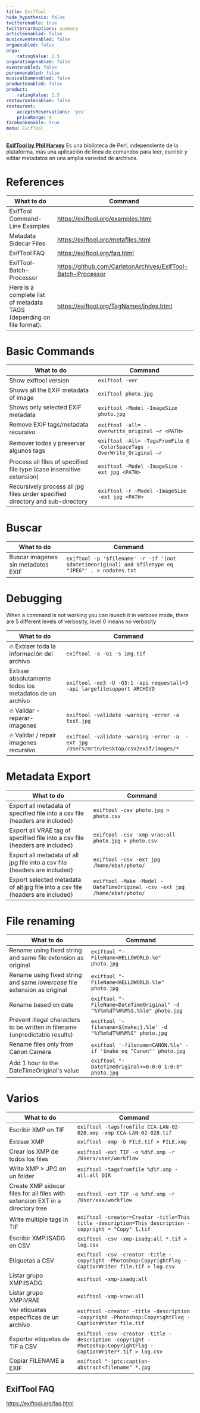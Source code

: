 ```yaml
---
title: ExifTool
hide_hypothesis: false
twitterenable: true
twittercardoptions: summary
articleenabled: false
musiceventenabled: false
orgaenabled: false
orga:
    ratingValue: 2.5
orgaratingenabled: false
eventenabled: false
personenabled: false
musicalbumenabled: false
productenabled: false
product:
    ratingValue: 2.5
restaurantenabled: false
restaurant:
    acceptsReservations: 'yes'
    priceRange: $
facebookenable: true
menu: ExifTool
---
```


**[ExifTool by Phil Harvey](https://exiftool.org/)**
Es una biblioteca de Perl, independiente de la plataforma, más una aplicación de línea de comandos para leer, escribir y editar metadatos en una amplia variedad de archivos.

# References

| What to do                                                           | Command                                                          |
| -------------------------------------------------------------------- | ---------------------------------------------------------------- |
| ExifTool Command-Line Examples                                       | https://exiftool.org/examples.html                               |
| Metadata Sidecar Files                                               | https://exiftool.org/metafiles.html                              |
| ExifTool FAQ                                                         | https://exiftool.org/faq.html                                    |
| ExifTool-Batch-Processor                                             | https://github.com/CarletonArchives/ExifTool-Batch-Processor     |
| Here is a complete list of metadata TAGS (depending on file format): | https://exiftool.org/TagNames/index.html |

# Basic Commands

| What to do                                                                    | Command                                                                 |
| ----------------------------------------------------------------------------- | ----------------------------------------------------------------------- |
| Show exiftool version                                                         | `exiftool -ver`                                                         |
| Shows all the EXIF metadata of image                                          | `exiftool photo.jpg`                                                    |
| Shows only selected EXIF metadata                                             | `exiftool -Model -ImageSize photo.jpg`                                  |
| Remove EXIF tags/metadata recursivo                                           | `exiftool -all= -overwrite_original –r <PATH>`                          |
| Remover todos y preservar algunos tags                                        | `exiftool -All= -TagsFromFile @ -ColorSpaceTags -OverWrite_Original –r` |
| Process all files of specified file type (case insensitive extension)         | `exiftool -Model -ImageSize -ext jpg <PATH>`                            |
| Recursively process all jpg files under specified directory and sub-directory | `exiftool -r -Model -ImageSize -ext jpg <PATH>`                         |

# Buscar

| What to do                         | Command                                                                                            |
| ---------------------------------- | -------------------------------------------------------------------------------------------------- |
| Buscar imágenes sin metadatos EXIF | `exiftool -p '$filename' -r -if '(not $datetimeoriginal) and $filetype eq "JPEG"' . > nodates.txt` |

# Debugging

When a command is not working you can launch it in verbose mode, there are 5 different levels of verbosity, level 0 means no verbosity

| What to do                                              | Command                                                                                 |
| ------------------------------------------------------- | --------------------------------------------------------------------------------------- |
| 🔥 Extraer toda la información del archivo             | `exiftool -a -G1 -s img.tif`                                                            |
| Extraer absolutamente todos los metadatos de un archivo | `exiftool -ee3 -U -G3:1 -api requestall=3 -api largefilesupport ARCHIVO`                |
| 🔥 Validar -reparar- imagenes                          | `exiftool -validate -warning -error -a test.jpg`                                        |
| 🔥 Validar / repair imagenes recursivo                 | `exiftool -validate -warning -error -a  -ext jpg /Users/mrtn/Desktop/csv2exif/images/*` |

# Metadata Export

| What to do                                                                      | Command                                                                   |
| ------------------------------------------------------------------------------- | ------------------------------------------------------------------------- |
| Export all metadata of specified file into a csv file (headers are included)    | `exiftool -csv photo.jpg > photo.csv`                                     |
| Export all VRAE tag of specified file into a csv file (headers are included)    | `exiftool -csv -xmp-vrae:all photo.jpg > photo.csv`                       |
| Export all metadata of all jpg file into a csv file (headers are included)      | `exiftool -csv -ext jpg /home/ebah/photo/`                                |
| Export selected metadata of all jpg file into a csv file (headers are included) | `exiftool -Make -Model -DateTimeOriginal -csv -ext jpg /home/ebah/photo/` |


# File renaming

| What to do                                                                   | Command                                                                   |
| ---------------------------------------------------------------------------- | ------------------------------------------------------------------------- |
| Rename using fixed string and same file extension as original                | `exiftool "-FileName<HELLOWORLD.%e" photo.jpg`                            |
| Rename using fixed string and same *lowercase* file extension as original    | `exiftool "-FileName<HELLOWORLD.%le" photo.jpg`                           |
| Rename based on date                                                         | `exiftool "-FileName<DateTimeOriginal" -d "%Y%m%dT%H%M%S.%%le" photo.jpg` |
| Prevent illegal characters to be written in filename (unpredictable results) | `exiftool '-filename<${make;}.%le' -d "%Y%m%dT%H%M%S" photo.jpg`          |
| Rename files only from Canon Camera                                          | `exiftool '-filename<CANON.%le' -if '$make eq "Canon"' photo.jpg`         |
| Add 1 hour to the DateTimeOriginal's value                                   | `exiftool "-DateTimeOriginal+=0:0:0 1:0:0" photo.jpg`                     |

# Varios
| What to do                                                                    | Command                                                                                                        |
| ----------------------------------------------------------------------------- | -------------------------------------------------------------------------------------------------------------- |
| Escribir XMP en TIF                                                           | `exiftool -tagsfromfile CCA-LAN-02-028.xmp -xmp CCA-LAN-02-028.tif`                                            |
| Extraer XMP                                                                   | `exiftool -xmp -b FILE.tif > FILE.xmp`                                                                         |
| Crear los XMP de todos los files                                              | `exiftool -ext TIF -o %d%f.xmp -r /Users/user/workflow`                                                        |
| Write XMP > JPG en un folder                                                  | `exiftool -tagsfromfile %d%f.xmp -all:all DIR`                                                                 |
| Create XMP sidecar files for all files with extension EXT in a directory tree | `exiftool -ext TIF -o %d%f.xmp -r /User/xxx/workflow`                                                          |
| Write multiple tags in TIF                                                    | `exiftool -creator=Creator -title=This title -description=This description -copyright = "Copy" 1.tif`          |
| Escribir XMP:ISADG en CSV                                                     | `exiftool -csv -xmp-isadg:all *.tif > log.csv`                                                                 |
| Etiquetas a CSV                                                               | `exiftool -csv -creator -title -copyright -Photoshop:CopyrightFlag -CaptionWriter file.tif > log.csv`          |
| Listar grupo XMP:ISADG                                                        | `exiftool -xmp-isadg:all`                                                                                      |
| Listar grupo XMP:VRAE                                                         | `exiftool -xmp-vrae:all`                                                                                       |
| Ver etiquetas específicas de un archivo                                       | `exiftool -creator -title -description -copyright -Photoshop:CopyrightFlag -CaptionWriter file.tif`            |
| Exportar etiquetas de TIF a CSV                                               | `exiftool -csv -creator -title -description -copyright -Photoshop:CopyrightFlag -CaptionWriter*.tif > log.csv` |
| Copiar FILENAME a EXIF                                                        | `exiftool "-iptc:caption-abstract<filename" *.jpg`                                                             |


## ExifTool FAQ
https://exiftool.org/faq.html
